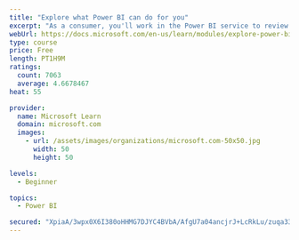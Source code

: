 ```yaml
---
title: "Explore what Power BI can do for you"
excerpt: "As a consumer, you'll work in the Power BI service to review and interact with content that has been shared with you. This module provides the foundational information that you need to work effectively in the Power BI service."
webUrl: https://docs.microsoft.com/en-us/learn/modules/explore-power-bi-service/
type: course
price: Free
length: PT1H9M
ratings:
  count: 7063
  average: 4.6678467
heat: 55

provider:
  name: Microsoft Learn
  domain: microsoft.com
  images:
    - url: /assets/images/organizations/microsoft.com-50x50.jpg
      width: 50
      height: 50

levels:
  - Beginner

topics:
  - Power BI

secured: "XpiaA/3wpx0X6I380oHHMG7DJYC4BVbA/AfgU7a04ancjrJ+LcRkLu/zuqa33OHPywS8DaixEUq3TobiPGwwRzSKFIh4MQI5Ol1VND46a8F4HTe2DeGbHkVioA091u+I+KBAvJs0ZUxSPBbPNV8zB3LF0EGmKBVKYh4dMI5AmCKFx/ZbStrn/a6Ncjzpb+3f4Tk3kaZPgorcZ3uN8VnIVKmHoIVSj1jvmmH5A51U044vAaQRVFiGo1H8Z+IVUG2yuQ07HdJySuZB7Fec+wyDfuHmN7fmFexcKt0cBaovwPvdGkGAIPrumUAGJlIhUnuzg6qRnJYZS1BSLMi/yxFROm0rPuNnyBVwiINIHwF4IEgRHs+/WXeFllxwoi3+21jT7NoDiQbf+xfQMocAY2yZQ670kQSXCv21vs4KBmZGsgA=;VOAvm4KZEv40ZZsk18/72A=="
---
```



